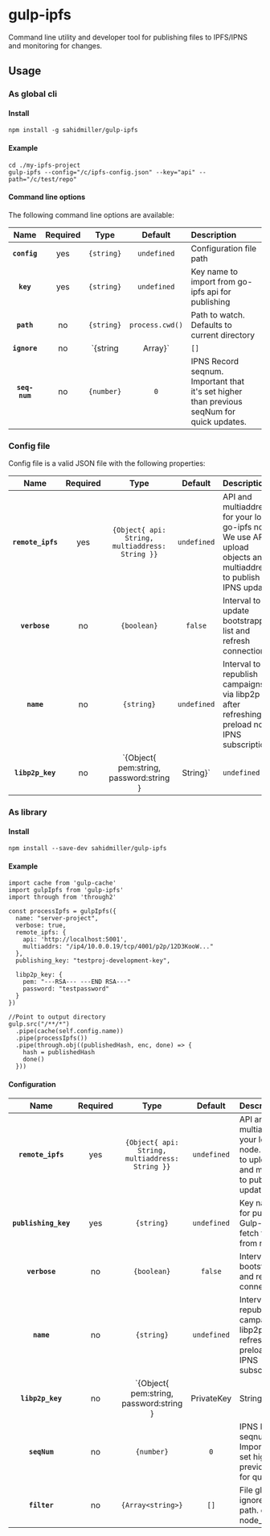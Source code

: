 # gulp-ipfs

Command line utility and developer tool for publishing files to IPFS/IPNS and monitoring for changes.

## Usage

### As global cli

#### Install
```
npm install -g sahidmiller/gulp-ipfs
```

#### Example

```
cd ./my-ipfs-project
gulp-ipfs --config="/c/ipfs-config.json" --key="api" --path="/c/test/repo"
```

#### Command line options

The following command line options are available:

|Name|Required|Type|Default|Description|
|:--:|:-----:|:--:|:-----:|:----------|
|**`config`**|yes|`{string}`|`undefined`| Configuration file path |
|**`key`**|yes|`{string}`|`undefined`| Key name to import from go-ipfs api for publishing |
|**`path`**|no|`{string}`|`process.cwd()`| Path to watch. Defaults to current directory |
|**`ignore`**|no|`{string|Array<string>}`|`[]`| File globs to ignore relative to path. ex. node_modules/** |
|**`seq-num`**|no|`{number}`|`0`| IPNS Record seqnum. Important that it's set higher than previous seqNum for quick updates. |

### Config file

Config file is a valid JSON file with the following properties:

|Name|Required|Type|Default|Description|
|:--:|:-----:|:--:|:-----:|:----------|
|**`remote_ipfs`**|yes|`{Object{ api: String, multiaddress: String }}`|`undefined`| API and multiaddress for your local go-ipfs node. We use API to upload objects and multiaddress to publish IPNS updates |
|**`verbose`**|no|`{boolean}`|`false`| Interval to update bootstrappers list and refresh connections |
|**`name`**|no|`{string}`|`undefined`| Interval to republish campaigns via libp2p after refreshing preload node IPNS subscriptions|
|**`libp2p_key`**|no|`{Object{ pem:string, password:string }|String}`|`undefined`| Private key import for libp2p node identity. Passed to Libp2p.create options. Use this if you want a consistent libp2p peer-id. If string, will import from remote node |

### As library

#### Install

```
npm install --save-dev sahidmiller/gulp-ipfs
```

#### Example

```
import cache from 'gulp-cache'
import gulpIpfs from 'gulp-ipfs'
import through from 'through2'

const processIpfs = gulpIpfs({
  name: "server-project",
  verbose: true, 
  remote_ipfs: {
    api: 'http://localhost:5001',
    multiaddrs: "/ip4/10.0.0.19/tcp/4001/p2p/12D3KooW..."
  },
  publishing_key: "testproj-development-key",

  libp2p_key: {
    pem: "---RSA--- ---END RSA---"
    password: "testpassword"
  }
})

//Point to output directory
gulp.src("/**/*")
  .pipe(cache(self.config.name))
  .pipe(processIpfs())
  .pipe(through.obj((publishedHash, enc, done) => {
    hash = publishedHash
    done()
  }))
```

#### Configuration

|Name|Required|Type|Default|Description|
|:--:|:-----:|:--:|:-----:|:----------|
|**`remote_ipfs`**|yes|`{Object{ api: String, multiaddress: String }}`|`undefined`| API and multiaddress for your local go-ipfs node. We use API to upload objects and multiaddress to publish IPNS updates |
|**`publishing_key`**|yes|`{string}`|`undefined`| Key name to use for publishing. Gulp-ipfs will fetch this key from remote |
|**`verbose`**|no|`{boolean}`|`false`| Interval to update bootstrappers list and refresh connections |
|**`name`**|no|`{string}`|`undefined`| Interval to republish campaigns via libp2p after refreshing preload node IPNS subscriptions|
|**`libp2p_key`**|no|`{Object{ pem:string, password:string }|PrivateKey|String}`|`undefined`| Private key import for libp2p node identity. Passed to Libp2p.create options. Use this if you want a consistent libp2p peer-id. If string, will import from remote node |
|**`seqNum`**|no|`{number}`|`0`| IPNS Record seqnum. Important that it's set higher than previous seqNum for quick updates. |
|**`filter`**|no|`{Array<string>}`|`[]`| File globs to ignore relative to path. ex. node_modules/** |
